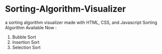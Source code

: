# Sorting-Algorithm-Visualizer
a sorting algorithm visualizer made with HTML, CSS, and Javascript 
Sorting Algorithm Available Now : 
1. Bubble Sort
2. Insertion Sort
3. Selection Sort


